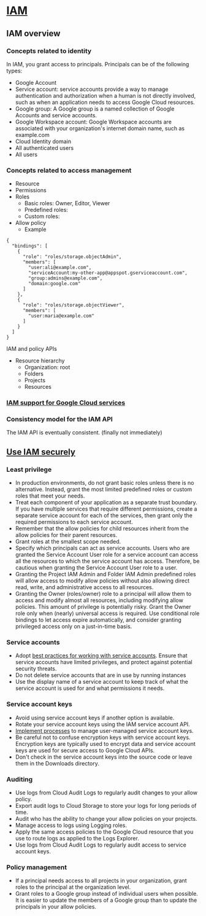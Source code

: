 # [IAM](https://cloud.google.com/iam/docs/overview)

## IAM overview

### Concepts related to identity

In IAM, you grant access to principals. Principals can be of the following types:

- Google Account
- Service account: service accounts provide a way to manage authentication and authorization when a human is not
  directly involved, such as when an application needs to access Google Cloud resources.
- Google group: A Google group is a named collection of Google Accounts and service accounts.
- Google Workspace account: Google Workspace accounts are associated with your organization's internet domain name, such
  as example.com
- Cloud Identity domain
- All authenticated users
- All users

### Concepts related to access management

- Resource
- Permissions
- Roles
    - Basic roles: Owner, Editor, Viewer
    - Predefined roles:
    - Custom roles:
- Allow policy
    - Example

```
{
  "bindings": [
    {
      "role": "roles/storage.objectAdmin",
      "members": [
        "user:ali@example.com",
        "serviceAccount:my-other-app@appspot.gserviceaccount.com",
        "group:admins@example.com",
        "domain:google.com"
      ]
    },
    {
      "role": "roles/storage.objectViewer",
      "members": [
        "user:maria@example.com"
      ]
    }
  ]
}
```

IAM and policy APIs

- Resource hierarchy
    - Organization: root
    - Folders
    - Projects
    - Resources

### [IAM support for Google Cloud services](https://cloud.google.com/iam/docs/understanding-roles#predefined_roles)

### Consistency model for the IAM API

The IAM API is eventually consistent. (finally not immediately)

## [Use IAM securely](https://cloud.google.com/iam/docs/using-iam-securely)

### Least privilege
- In production environments, do not grant basic roles unless there is no alternative. Instead, grant the most limited
  predefined roles or custom roles that meet your needs.
- Treat each component of your application as a separate trust boundary. If you have multiple services that require
  different permissions, create a separate service account for each of the services, then grant only the required
  permissions to each service account.
- Remember that the allow policies for child resources inherit from the allow policies for their parent resources.
- Grant roles at the smallest scope needed.
- Specify which principals can act as service accounts. Users who are granted the Service Account User role for a
  service account can access all the resources to which the service account has access. Therefore, be cautious when
  granting the Service Account User role to a user.
- Granting the Project IAM Admin and Folder IAM Admin predefined roles will allow access to modify allow policies without also allowing direct read, write, and administrative access to all resources.
- Granting the Owner (roles/owner) role to a principal will allow them to access and modify almost all resources, including modifying allow policies. This amount of privilege is potentially risky. Grant the Owner role only when (nearly) universal access is required.
  Use conditional role bindings to let access expire automatically, and consider granting privileged access only on a just-in-time basis.

### Service accounts
- Adopt [best practices for working with service accounts](https://cloud.google.com/iam/docs/best-practices-for-using-service-accounts-in-deployment-pipelines). Ensure that service accounts have limited privileges, and protect against potential security threats.
- Do not delete service accounts that are in use by running instances
- Use the display name of a service account to keep track of what the service account is used for and what permissions it needs.

### Service account keys
- Avoid using service account keys if another option is available. 
- Rotate your service account keys using the IAM service account API.
- [Implement processes](https://cloud.google.com/iam/docs/best-practices-for-managing-service-account-keys) to manage user-managed service account keys.
- Be careful not to confuse encryption keys with service account keys. Encryption keys are typically used to encrypt data and service account keys are used for secure access to Google Cloud APIs.
- Don't check in the service account keys into the source code or leave them in the Downloads directory.

### Auditing
- Use logs from Cloud Audit Logs to regularly audit changes to your allow policy.
- Export audit logs to Cloud Storage to store your logs for long periods of time.
- Audit who has the ability to change your allow policies on your projects.
- Manage access to logs using Logging roles.
- Apply the same access policies to the Google Cloud resource that you use to route logs as applied to the Logs Explorer.
- Use logs from Cloud Audit Logs to regularly audit access to service account keys.

### Policy management
- If a principal needs access to all projects in your organization, grant roles to the principal at the organization level.
- Grant roles to a Google group instead of individual users when possible. It is easier to update the members of a Google group than to update the principals in your allow policies.


